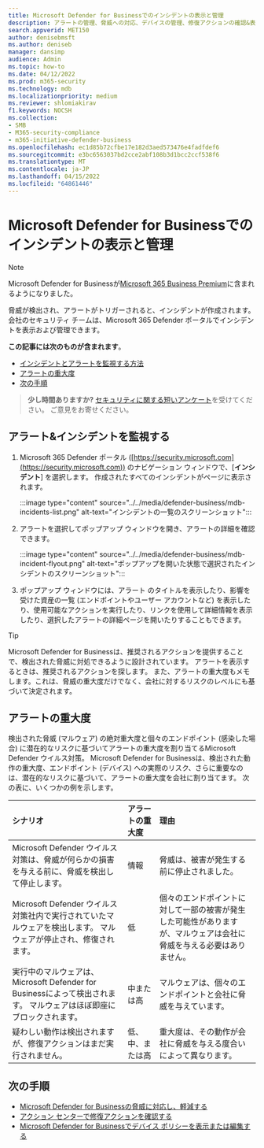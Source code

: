 ```yaml
---
title: Microsoft Defender for Businessでのインシデントの表示と管理
description: アラートの管理、脅威への対応、デバイスの管理、修復アクションの確認&表示する方法について説明します
search.appverid: MET150
author: denisebmsft
ms.author: deniseb
manager: dansimp
audience: Admin
ms.topic: how-to
ms.date: 04/12/2022
ms.prod: m365-security
ms.technology: mdb
ms.localizationpriority: medium
ms.reviewer: shlomiakirav
f1.keywords: NOCSH
ms.collection:
- SMB
- M365-security-compliance
- m365-initiative-defender-business
ms.openlocfilehash: ec1d85b72cfbe17e182d3aed573476e4fadfdef6
ms.sourcegitcommit: e3bc6563037bd2cce2abf108b3d1bcc2ccf538f6
ms.translationtype: MT
ms.contentlocale: ja-JP
ms.lasthandoff: 04/15/2022
ms.locfileid: "64861446"
---
```

# <a name="view-and-manage-incidents-in-microsoft-defender-for-business"></a>Microsoft Defender for Businessでのインシデントの表示と管理

> [!NOTE]
> Microsoft Defender for Businessが[Microsoft 365 Business Premium](../../business-premium/index.md)に含まれるようになりました。 

脅威が検出され、アラートがトリガーされると、インシデントが作成されます。 会社のセキュリティ チームは、Microsoft 365 Defender ポータルでインシデントを表示および管理できます。

**この記事には次のものが含まれます**。

- [インシデントとアラートを監視する方法](#monitor-your-incidents--alerts)
- [アラートの重大度](#alert-severity)
- [次の手順](#next-steps)

>
> **少し時間ありますか?**
> <a href="https://microsoft.qualtrics.com/jfe/form/SV_0JPjTPHGEWTQr4y" target="_blank">セキュリティに関する短いアンケート</a>を受けてください。 ご意見をお寄せください。
>

## <a name="monitor-your-incidents--alerts"></a>アラート&インシデントを監視する

1. Microsoft 365 Defender ポータル ([https://security.microsoft.com](https://security.microsoft.com)) のナビゲーション ウィンドウで、[**インシデント**] を選択します。 作成されたすべてのインシデントがページに表示されます。

   :::image type="content" source="../../media/defender-business/mdb-incidents-list.png" alt-text="インシデントの一覧のスクリーンショット":::

2. アラートを選択してポップアップ ウィンドウを開き、アラートの詳細を確認できます。 

   :::image type="content" source="../../media/defender-business/mdb-incident-flyout.png" alt-text="ポップアップを開いた状態で選択されたインシデントのスクリーンショット":::

3. ポップアップ ウィンドウには、アラート のタイトルを表示したり、影響を受けた資産の一覧 (エンドポイントやユーザー アカウントなど) を表示したり、使用可能なアクションを実行したり、リンクを使用して詳細情報を表示したり、選択したアラートの詳細ページを開いたりすることもできます。 

> [!TIP]
> Microsoft Defender for Businessは、推奨されるアクションを提供することで、検出された脅威に対処できるように設計されています。 アラートを表示するときは、推奨されるアクションを探します。 また、アラートの重大度もメモします。これは、脅威の重大度だけでなく、会社に対するリスクのレベルにも基づいて決定されます。 

## <a name="alert-severity"></a>アラートの重大度

検出された脅威 (マルウェア) の絶対重大度と個々のエンドポイント (感染した場合) に潜在的なリスクに基づいてアラートの重大度を割り当てるMicrosoft Defender ウイルス対策。
Microsoft Defender for Businessは、検出された動作の重大度、エンドポイント (デバイス) への実際のリスク、さらに重要なのは、潜在的なリスクに基づいて、アラートの重大度を会社に割り当てます。 次の表に、いくつかの例を示します。

| シナリオ | アラートの重大度 | 理由 |
|:---|:---|:---|
| Microsoft Defender ウイルス対策は、脅威が何らかの損害を与える前に、脅威を検出して停止します。 | 情報 | 脅威は、被害が発生する前に停止されました。 |
| Microsoft Defender ウイルス対策社内で実行されていたマルウェアを検出します。 マルウェアが停止され、修復されます。 | 低 | 個々のエンドポイントに対して一部の被害が発生した可能性がありますが、マルウェアは会社に脅威を与える必要はありません。 |
| 実行中のマルウェアは、Microsoft Defender for Businessによって検出されます。 マルウェアはほぼ即座にブロックされます。 | 中または高 | マルウェアは、個々のエンドポイントと会社に脅威を与えています。 |
| 疑わしい動作は検出されますが、修復アクションはまだ実行されません。 | 低、中、または高 | 重大度は、その動作が会社に脅威を与える度合いによって異なります。 |

## <a name="next-steps"></a>次の手順

- [Microsoft Defender for Businessの脅威に対応し、軽減する](mdb-respond-mitigate-threats.md)
- [アクション センターで修復アクションを確認する](mdb-review-remediation-actions.md)
- [Microsoft Defender for Businessでデバイス ポリシーを表示または編集する](mdb-view-edit-policies.md)